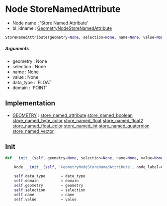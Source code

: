 # Node StoreNamedAttribute

- Node name : 'Store Named Attribute'
- bl_idname : [GeometryNodeStoreNamedAttribute](https://docs.blender.org/api/current/bpy.types.GeometryNodeStoreNamedAttribute.html)


``` python
StoreNamedAttribute(geometry=None, selection=None, name=None, value=None, data_type='FLOAT', domain='POINT', node_label=None, node_color=None, **kwargs)
```
##### Arguments

- geometry : None
- selection : None
- name : None
- value : None
- data_type : 'FLOAT'
- domain : 'POINT'

## Implementation

- [GEOMETRY](/docs/GeoNodes/socket_GEOMETRY.md) : [store_named_attribute](/docs/GeoNodes/socket_GEOMETRY.md#store_named_attribute) [store_named_boolean](/docs/GeoNodes/socket_GEOMETRY.md#store_named_boolean) [store_named_byte_color](/docs/GeoNodes/socket_GEOMETRY.md#store_named_byte_color) [store_named_float](/docs/GeoNodes/socket_GEOMETRY.md#store_named_float) [store_named_float2](/docs/GeoNodes/socket_GEOMETRY.md#store_named_float2) [store_named_float_color](/docs/GeoNodes/socket_GEOMETRY.md#store_named_float_color) [store_named_int](/docs/GeoNodes/socket_GEOMETRY.md#store_named_int) [store_named_quaternion](/docs/GeoNodes/socket_GEOMETRY.md#store_named_quaternion) [store_named_vector](/docs/GeoNodes/socket_GEOMETRY.md#store_named_vector)

## Init

``` python
def __init__(self, geometry=None, selection=None, name=None, value=None, data_type='FLOAT', domain='POINT', node_label=None, node_color=None, **kwargs):

    Node.__init__(self, 'GeometryNodeStoreNamedAttribute', node_label=node_label, node_color=node_color, **kwargs)

    self.data_type       = data_type
    self.domain          = domain
    self.geometry        = geometry
    self.selection       = selection
    self.name            = name
    self.value           = value
```

